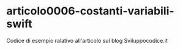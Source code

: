 # articolo0006-costanti-variabili-swift

Codice di esempio ralativo all'articolo sul blog Sviluppocodice.it
